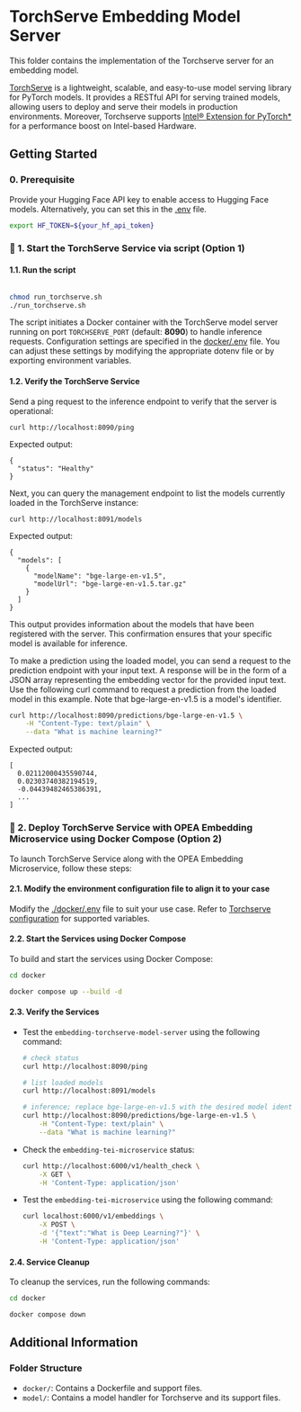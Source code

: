 # TorchServe Embedding Model Server

This folder contains the implementation of the Torchserve server for an embedding model.

[TorchServe](https://pytorch.org/serve/) is a lightweight, scalable, and easy-to-use model serving library for PyTorch models. It provides a RESTful API for serving trained models, allowing users to deploy and serve their models in production environments. Moreover, Torchserve supports [Intel® Extension for PyTorch*](https://github.com/intel/intel-extension-for-pytorch) for a performance boost on Intel-based Hardware.

## Getting Started

### 0. Prerequisite
Provide your Hugging Face API key to enable access to Hugging Face models. Alternatively, you can set this in the [.env](docker/.env) file.

```bash
export HF_TOKEN=${your_hf_api_token}
```

### 🚀 1. Start the TorchServe Service via script (Option 1)

#### 1.1. Run the script

```bash

chmod run_torchserve.sh
./run_torchserve.sh
```

The script initiates a Docker container with the TorchServe model server running on port `TORCHSERVE_PORT` (default: **8090**) to handle inference requests. Configuration settings are specified in the [docker/.env](docker/.env) file. You can adjust these settings by modifying the appropriate dotenv file or by exporting environment variables.

#### 1.2. Verify the TorchServe Service

Send a ping request to the inference endpoint to verify that the server is operational:
```
curl http://localhost:8090/ping
```

Expected output:
```
{
  "status": "Healthy"
}
```

Next, you can query the management endpoint to list the models currently loaded in the TorchServe instance:

```
curl http://localhost:8091/models
```

Expected output:
```
{
  "models": [
    {
      "modelName": "bge-large-en-v1.5",
      "modelUrl": "bge-large-en-v1.5.tar.gz"
    }
  ]
}
```

This output provides information about the models that have been registered with the server. This confirmation ensures that your specific model is available for inference.

To make a prediction using the loaded model, you can send a request to the prediction endpoint with your input text. A response will be in the form of a JSON array representing the embedding vector for the provided input text. Use the following curl command to request a prediction from the loaded model in this example. Note that bge-large-en-v1.5 is a model's identifier.

```bash
curl http://localhost:8090/predictions/bge-large-en-v1.5 \
    -H "Content-Type: text/plain" \
    --data "What is machine learning?"
```
Expected output:

```
[
  0.02112000435590744,
  0.02303740382194519,
  -0.04439482465386391,
  ...
]
```

### 🚀 2. Deploy TorchServe Service with OPEA Embedding Microservice using Docker Compose (Option 2)

To launch TorchServe Service along with the OPEA Embedding Microservice, follow these steps:


#### 2.1. Modify the environment configuration file to align it to your case

Modify the [./docker/.env](./docker/.env) file to suit your use case. Refer to [Torchserve configuration](https://pytorch.org/serve/configuration.html) for supported variables.

#### 2.2. Start the Services using Docker Compose

To build and start the services using Docker Compose:

```bash
cd docker

docker compose up --build -d
```

#### 2.3. Verify the Services

- Test the `embedding-torchserve-model-server` using the following command:
    ```bash
    # check status
    curl http://localhost:8090/ping

    # list loaded models
    curl http://localhost:8091/models

    # inference; replace bge-large-en-v1.5 with the desired model identifier from the loaded models
    curl http://localhost:8090/predictions/bge-large-en-v1.5 \
        -H "Content-Type: text/plain" \
        --data "What is machine learning?"
    ```

- Check the `embedding-tei-microservice` status:
    ```bash
    curl http://localhost:6000/v1/health_check \
        -X GET \
        -H 'Content-Type: application/json'
    ```

- Test the `embedding-tei-microservice` using the following command:
    ```bash
    curl localhost:6000/v1/embeddings \
        -X POST \
        -d '{"text":"What is Deep Learning?"}' \
        -H 'Content-Type: application/json'
    ```


#### 2.4. Service Cleanup

To cleanup the services, run the following commands:

```bash
cd docker

docker compose down
```


## Additional Information
### Folder Structure

- `docker/`: Contains a Dockerfile and support files.
- `model/`: Contains a model handler for Torchserve and its support files.
